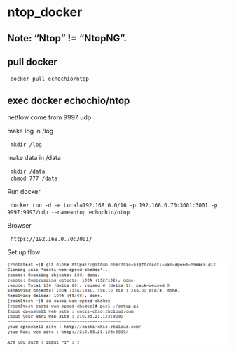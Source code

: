 # ntop_docker

 Note: “Ntop” != “NtopNG”.
 ----------

pull docker
-----------
     docker pull echochio/ntop
 
exec docker  echochio/ntop
-----------
 
 netflow come from 9997 udp
 
 make log in /log
    
     mkdir /log
 
 make data in /data

     mkdir /data
     chmod 777 /data

 Run docker  

     docker run -d -e Local=192.168.0.0/16 -p 192.168.0.70:3001:3001 -p 9997:9997/udp --name=ntop echochio/ntop

Browser
 
     https://192.168.0.70:3001/
     
Set up flow

![alt tag](https://github.com/chio-nzgft/cacti-wan-speed-cheker/blob/master/images/1481787019-2075263314_n.png)
     
